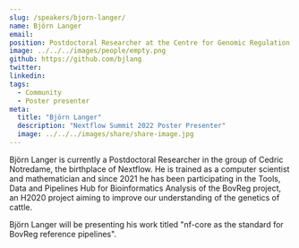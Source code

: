 ```yaml
---
slug: /speakers/bjorn-langer/
name: Björn Langer
email:
position: Postdoctoral Researcher at the Centre for Genomic Regulation
image: ../../../images/people/empty.png
github: https://github.com/bjlang
twitter:
linkedin:
tags:
  - Community
  - Poster presenter
meta:
  title: "Björn Langer"
  description: "Nextflow Summit 2022 Poster Presenter"
  image: ../../../images/share/share-image.jpg
---
```

Björn Langer is currently a Postdoctoral Researcher in the group of Cedric Notredame, the birthplace of Nextflow. He is trained as a computer scientist and mathematician and since 2021 he has been participating in the Tools, Data and Pipelines Hub for Bioinformatics Analysis of the BovReg project, an H2020 project aiming to improve our understanding of the genetics of cattle.

Björn Langer will be presenting his work titled "nf-core as the standard for BovReg reference pipelines".
